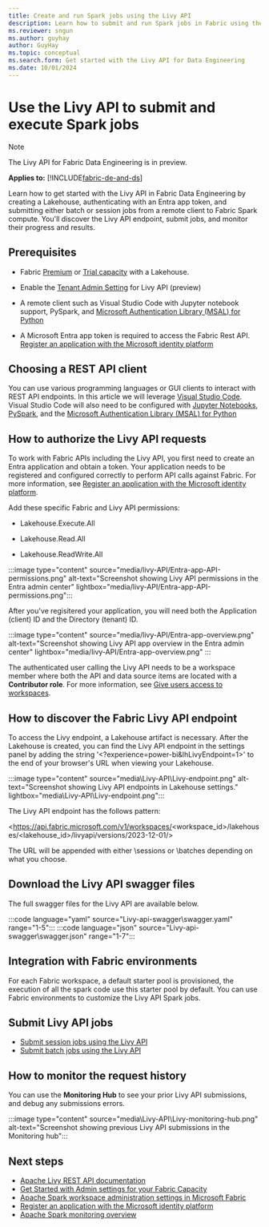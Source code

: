 ```yaml
---
title: Create and run Spark jobs using the Livy API
description: Learn how to submit and run Spark jobs in Fabric using the Livy API.
ms.reviewer: sngun
ms.author: guyhay
author: GuyHay
ms.topic: conceptual
ms.search.form: Get started with the Livy API for Data Engineering
ms.date: 10/01/2024
---
```


# Use the Livy API to submit and execute Spark jobs

> [!NOTE]
> The Livy API for Fabric Data Engineering is in preview.

**Applies to:** [!INCLUDE[fabric-de-and-ds](includes/fabric-de-ds.md)]

Learn how to get started with the Livy API in Fabric Data Engineering by creating a Lakehouse, authenticating with an Entra app token, and submitting either batch or session jobs from a remote client to Fabric Spark compute.  You'll discover the Livy API endpoint, submit jobs, and monitor their progress and results.

## Prerequisites

* Fabric [Premium](/power-bi/enterprise/service-premium-per-user-faq) or [Trial capacity](../get-started/fabric-trial.md) with a Lakehouse.

* Enable the [Tenant Admin Setting](/fabric/admin/about-tenant-settings) for Livy API (preview)

* A remote client such as Visual Studio Code with Jupyter notebook support, PySpark, and [Microsoft Authentication Library (MSAL) for Python](/entra/msal/python/)

* A Microsoft Entra app token is required to access the Fabric Rest API. [Register an application with the Microsoft identity platform](/entra/identity-platform/quickstart-register-app)

## Choosing a REST API client

You can use various programming languages or GUI clients to interact with REST API endpoints. In this article we will leverage [Visual Studio Code](https://code.visualstudio.com/). Visual Studio Code will also need to be configured with [Jupyter Notebooks](https://code.visualstudio.com/docs/datascience/jupyter-notebooks), [PySpark](https://code.visualstudio.com/docs/python/python-quick-start), and the [Microsoft Authentication Library (MSAL) for Python](/entra/msal/python/)

## How to authorize the Livy API requests

To work with Fabric APIs including the Livy API, you first need to create an Entra application and obtain a token. Your application needs to be registered and configured correctly to perform API calls against Fabric. For more information, see [Register an application with the Microsoft identity platform](/entra/identity-platform/quickstart-register-app).

Add these specific Fabric and Livy API permissions:

* Lakehouse.Execute.All

* Lakehouse.Read.All

* Lakehouse.ReadWrite.All

:::image type="content" source="media/livy-API/Entra-app-API-permissions.png" alt-text="Screenshot showing Livy API permissions in the Entra admin center" lightbox="media/livy-API/Entra-app-API-permissions.png":::

After you've regisitered your application, you will need both the Application (client) ID and the Directory (tenant) ID.

:::image type="content" source="media/livy-API/Entra-app-overview.png" alt-text="Screenshot showing Livy API app overview in the Entra admin center" lightbox="media/livy-API/Entra-app-overview.png" :::

The authenticated user calling the Livy API needs to be a workspace member where both the API and data source items are located with a **Contributor role**. For more information, see [Give users access to workspaces](../get-started/give-access-workspaces.md).

## How to discover the Fabric Livy API endpoint

To access the Livy endpoint, a Lakehouse artifact is necessary. After the Lakehouse is created, you can find the Livy API endpoint in the settings panel by adding the string '<?experience=power-bi&lhLivyEndpoint=1>' to the end of your browser's URL when viewing your Lakehouse.

:::image type="content" source="media\Livy-API\Livy-endpoint.png" alt-text="Screenshot showing Livy API endpoints in Lakehouse settings." lightbox="media\Livy-API\Livy-endpoint.png":::

The Livy API endpoint has the follows pattern:

\<https://api.fabric.microsoft.com/v1/workspaces/<workspace_id>/lakehouses/<lakehouse_id>/livyapi/versions/2023-12-01/>

The URL will be appended with either \sessions or \batches depending on what you choose.

## Download the Livy API swagger files

The full swagger files for the Livy API are available below.

:::code language="yaml" source="Livy-api-swagger\swagger.yaml" range="1-5":::
:::code language="json" source="Livy-api-swagger\swagger.json" range="1-7":::

## Integration with Fabric environments

For each Fabric workspace, a default starter pool is provisioned, the execution of all the spark code use this starter pool by default. You can use Fabric environments to customize the Livy API Spark jobs.

## Submit Livy API jobs

* [Submit session jobs using the Livy API](get-started-api-livy-session.md)
* [Submit batch jobs using the Livy API](get-started-api-livy-batch.md)

## How to monitor the request history

You can use the **Monitoring Hub** to see your prior Livy API submissions, and debug any submissions errors.

:::image type="content" source="media\Livy-API\Livy-monitoring-hub.png" alt-text="Screenshot showing previous Livy API submissions in the Monitoring hub":::

## Next steps

* [Apache Livy REST API documentation](https://livy.incubator.apache.org/docs/latest/rest-api.html)
* [Get Started with Admin settings for your Fabric Capacity](capacity-settings-overview.md)
* [Apache Spark workspace administration settings in Microsoft Fabric](workspace-admin-settings.md)
* [Register an application with the Microsoft identity platform](/entra/identity-platform/quickstart-register-app)
* [Apache Spark monitoring overview](spark-monitoring-overview.md)
